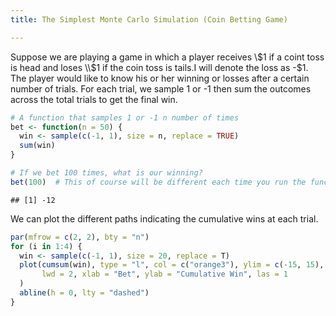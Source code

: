 ```yaml
---
title: The Simplest Monte Carlo Simulation (Coin Betting Game)

---
```


Suppose we are playing a game in which a player receives \\$1 if a coint toss is head and loses \\$1 if the coin toss is tails.I will denote the loss as -\$1. The player would like to know his or her winning or losses after a certain number of trials. For each trial, we sample 1 or -1 then sum the outcomes across the total trials to get the final win.

```r
# A function that samples 1 or -1 n number of times
bet <- function(n = 50) {
  win <- sample(c(-1, 1), size = n, replace = TRUE)
  sum(win)
}

# If we bet 100 times, what is our winning?
bet(100)  # This of course will be different each time you run the function
```
```
## [1] -12
```

We can plot the different paths indicating the cumulative wins at each trial.

```r
par(mfrow = c(2, 2), bty = "n")
for (i in 1:4) {
  win <- sample(c(-1, 1), size = 20, replace = T)
  plot(cumsum(win), type = "l", col = c("orange3"), ylim = c(-15, 15),
       lwd = 2, xlab = "Bet", ylab = "Cumulative Win", las = 1
  )
  abline(h = 0, lty = "dashed")
}
```

